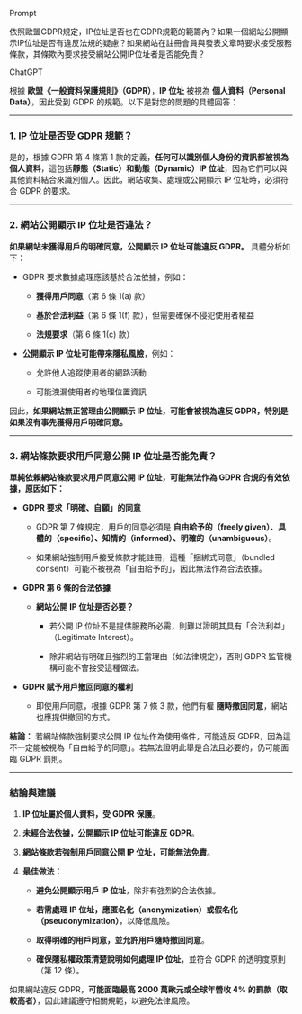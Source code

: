Prompt

依照歐盟GDPR規定，IP位址是否也在GDPR規範的範籌內？如果一個網站公開顯示IP位址是否有違反法規的疑慮？如果網站在註冊會員與發表文章時要求接受服務條款，其條欺內要求接受網站公開IP位址者是否能免責？

ChatGPT

根據 **歐盟《一般資料保護規則》（GDPR）**，**IP 位址** 被視為 **個人資料（Personal Data）**，因此受到 GDPR 的規範。以下是對您的問題的具體回答：

----------

### 1. **IP 位址是否受 GDPR 規範？**

是的，根據 GDPR 第 4 條第 1 款的定義，**任何可以識別個人身份的資訊都被視為個人資料**，這包括**靜態（Static）和動態（Dynamic）IP 位址**，因為它們可以與其他資料結合來識別個人。因此，網站收集、處理或公開顯示 IP 位址時，必須符合 GDPR 的要求。

----------

### 2. **網站公開顯示 IP 位址是否違法？**

**如果網站未獲得用戶的明確同意，公開顯示 IP 位址可能違反 GDPR。** 具體分析如下：

-   GDPR 要求數據處理應該基於合法依據，例如：
    
    -   **獲得用戶同意**（第 6 條 1(a) 款）
        
    -   **基於合法利益**（第 6 條 1(f) 款），但需要確保不侵犯使用者權益
        
    -   **法規要求**（第 6 條 1(c) 款）
        
-   **公開顯示 IP 位址可能帶來隱私風險**，例如：
    
    -   允許他人追蹤使用者的網路活動
        
    -   可能洩漏使用者的地理位置資訊
        

因此，**如果網站無正當理由公開顯示 IP 位址，可能會被視為違反 GDPR，特別是如果沒有事先獲得用戶明確同意。**

----------

### 3. **網站條款要求用戶同意公開 IP 位址是否能免責？**

**單純依賴網站條款要求用戶同意公開 IP 位址，可能無法作為 GDPR 合規的有效依據，原因如下：**

-   **GDPR 要求「明確、自願」的同意**
    
    -   GDPR 第 7 條規定，用戶的同意必須是 **自由給予的（freely given）、具體的（specific）、知情的（informed）、明確的（unambiguous）**。
        
    -   如果網站強制用戶接受條款才能註冊，這種「捆綁式同意」（bundled consent）可能不被視為「自由給予的」，因此無法作為合法依據。
        
-   **GDPR 第 6 條的合法依據**
    
    -   **網站公開 IP 位址是否必要？**
        
        -   若公開 IP 位址不是提供服務所必需，則難以證明其具有「合法利益」（Legitimate Interest）。
            
        -   除非網站有明確且強烈的正當理由（如法律規定），否則 GDPR 監管機構可能不會接受這種做法。
            
-   **GDPR 賦予用戶撤回同意的權利**
    
    -   即使用戶同意，根據 GDPR 第 7 條 3 款，他們有權 **隨時撤回同意**，網站也應提供撤回的方式。
        

**結論：** 若網站條款強制要求公開 IP 位址作為使用條件，可能違反 GDPR，因為這不一定能被視為「自由給予的同意」。若無法證明此舉是合法且必要的，仍可能面臨 GDPR 罰則。

----------

### **結論與建議**

1.  **IP 位址屬於個人資料，受 GDPR 保護**。
    
2.  **未經合法依據，公開顯示 IP 位址可能違反 GDPR**。
    
3.  **網站條款若強制用戶同意公開 IP 位址，可能無法免責**。
    
4.  **最佳做法：**
    
    -   **避免公開顯示用戶 IP 位址**，除非有強烈的合法依據。
        
    -   **若需處理 IP 位址，應匿名化（anonymization）或假名化（pseudonymization）**，以降低風險。
        
    -   **取得明確的用戶同意，並允許用戶隨時撤回同意**。
        
    -   **確保隱私權政策清楚說明如何處理 IP 位址**，並符合 GDPR 的透明度原則（第 12 條）。
        

如果網站違反 GDPR，**可能面臨最高 2000 萬歐元或全球年營收 4% 的罰款（取較高者）**，因此建議遵守相關規範，以避免法律風險。
